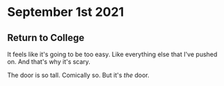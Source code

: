 # September 1st 2021

## Return to College

It feels like it's going to be too easy. Like everything else that I've pushed on. And that's why it's scary. 

The door is so tall. Comically so. But it's *the* door. 